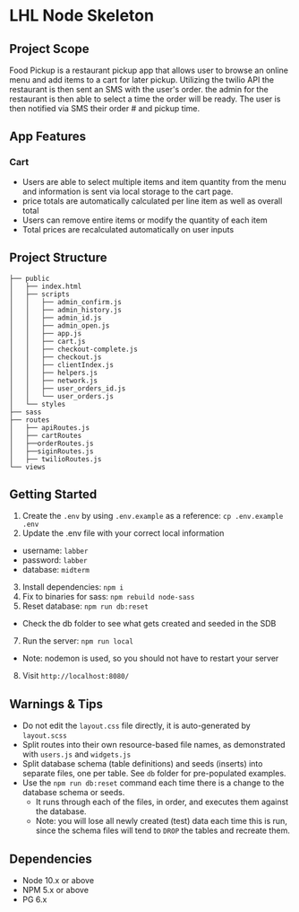 LHL Node Skeleton
=========

## Project Scope

Food Pickup is a restaurant pickup app that allows user to browse an online menu and add items to a cart for later pickup. Utilizing the twilio API the restaurant is then sent an SMS with the user's order. the admin for the restaurant is then able to select a time the order will be ready. The user is then notified via SMS their order # and pickup time.

## App Features

### Cart
- Users are able to select multiple items and item quantity from the menu and information is sent via local        storage to the cart page.
- price totals are automatically calculated per line item as well as overall total
- Users can remove entire items or modify the quantity of each item
- Total prices are recalculated automatically on user inputs

## Project Structure

```
├── public
│   ├── index.html
│   ├── scripts
│   │   ├── admin_confirm.js
│   │   ├── admin_history.js
│   │   ├── admin_id.js
│   │   ├── admin_open.js
│   │   ├── app.js
│   │   ├── cart.js
│   │   ├── checkout-complete.js
│   │   ├── checkout.js
│   │   ├── clientIndex.js
│   │   ├── helpers.js
│   │   ├── network.js
│   │   ├── user_orders_id.js
│   │   └── user_orders.js
│   └── styles
├── sass
├── routes
│   ├── apiRoutes.js
│   ├── cartRoutes
│   ├──orderRoutes.js
│   ├──siginRoutes.js
│   ├── twilioRoutes.js
└── views
```


## Getting Started

1. Create the `.env` by using `.env.example` as a reference: `cp .env.example .env`
2. Update the .env file with your correct local information 
  - username: `labber` 
  - password: `labber` 
  - database: `midterm`
3. Install dependencies: `npm i`
4. Fix to binaries for sass: `npm rebuild node-sass`
5. Reset database: `npm run db:reset`
  - Check the db folder to see what gets created and seeded in the SDB
7. Run the server: `npm run local`
  - Note: nodemon is used, so you should not have to restart your server
8. Visit `http://localhost:8080/`

## Warnings & Tips

- Do not edit the `layout.css` file directly, it is auto-generated by `layout.scss`
- Split routes into their own resource-based file names, as demonstrated with `users.js` and `widgets.js`
- Split database schema (table definitions) and seeds (inserts) into separate files, one per table. See `db` folder for pre-populated examples. 
- Use the `npm run db:reset` command each time there is a change to the database schema or seeds. 
  - It runs through each of the files, in order, and executes them against the database. 
  - Note: you will lose all newly created (test) data each time this is run, since the schema files will tend to `DROP` the tables and recreate them.

## Dependencies

- Node 10.x or above
- NPM 5.x or above
- PG 6.x
